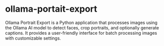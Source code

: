 # ollama-portait-export
Ollama Portrait Export is a Python application that processes images using the Ollama AI model to detect faces, crop portraits, and optionally generate captions. It provides a user-friendly interface for batch processing images with customizable settings.

